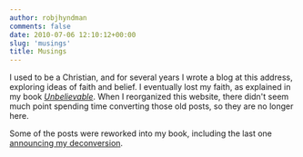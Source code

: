 ```yaml
---
author: robjhyndman
comments: false
date: 2010-07-06 12:10:12+00:00
slug: 'musings'
title: Musings
---
```


I used to be a Christian, and for several years I wrote a blog at this address, exploring ideas of faith and belief. I eventually lost my faith, as explained in my book [*Unbelievable*](/unbelievable/). When I reorganized this website, there didn't seem much point spending time converting those old posts, so they are no longer here.

Some of the posts were reworked into my book, including the last one [announcing my deconversion](/unbelievable/ch2).

